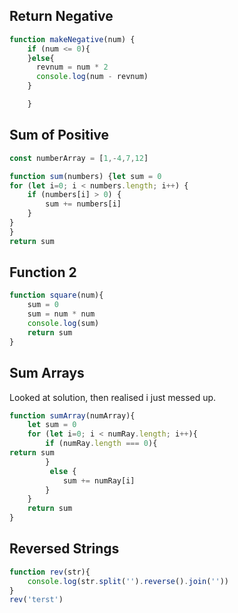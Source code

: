 ## Return Negative

```js
function makeNegative(num) {
    if (num <= 0){
    }else{
      revnum = num * 2
      console.log(num - revnum)
    }

    }
```

## Sum of Positive

```js
const numberArray = [1,-4,7,12]

function sum(numbers) {let sum = 0 
for (let i=0; i < numbers.length; i++) {
    if (numbers[i] > 0) {
        sum += numbers[i]
    }
} 
}
return sum
```

## Function 2

```js
function square(num){
    sum = 0
    sum = num * num
    console.log(sum)
    return sum
}
```

## Sum Arrays
Looked at solution, then realised i just messed up.
```js
function sumArray(numArray){
    let sum = 0
    for (let i=0; i < numRay.length; i++){
        if (numRay.length === 0){        
return sum
        }
         else {
            sum += numRay[i]
        }
    }
    return sum
}
```

## Reversed Strings

```js
function rev(str){
    console.log(str.split('').reverse().join(''))
}
rev('terst')
```
